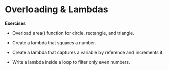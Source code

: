 # Overloading & Lambdas

**Exercises**

* Overload area() function for circle, rectangle, and triangle.

* Create a lambda that squares a number.

* Create a lambda that captures a variable by reference and increments it.

* Write a lambda inside a loop to filter only even numbers.

